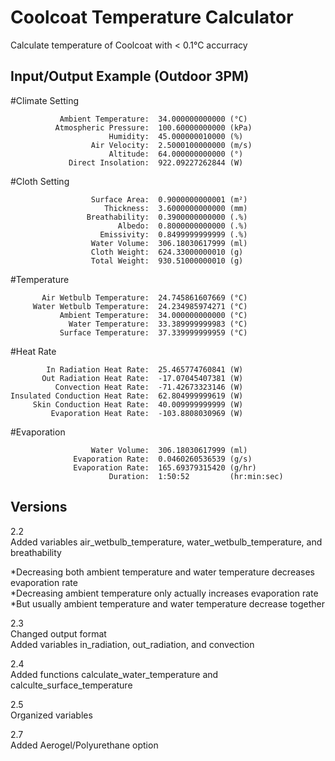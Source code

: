 # Coolcoat Temperature Calculator
Calculate temperature of Coolcoat with &lt; 0.1°C accurracy

## Input/Output Example (Outdoor 3PM)

#Climate Setting

               Ambient Temperature:  34.000000000000 (°C)
              Atmospheric Pressure:  100.60000000000 (kPa)
                          Humidity:  45.000000010000 (%)
                      Air Velocity:  2.5000100000000 (m/s)
                          Altitude:  64.000000000000 (°)
                 Direct Insolation:  922.09227262844 (W)

#Cloth Setting

                      Surface Area:  0.9000000000001 (m²)
                         Thickness:  3.6000000000000 (mm)
                     Breathability:  0.3900000000000 (.%)
                            Albedo:  0.8000000000000 (.%)
                        Emissivity:  0.8499999999999 (.%)
                      Water Volume:  306.18030617999 (ml)
                      Cloth Weight:  624.33000000010 (g)
                      Total Weight:  930.51000000010 (g)

#Temperature

           Air Wetbulb Temperature:  24.745861607669 (°C)
         Water Wetbulb Temperature:  24.234985974271 (°C)
               Ambient Temperature:  34.000000000000 (°C)
                 Water Temperature:  33.389999999983 (°C)
               Surface Temperature:  37.339999999959 (°C)

#Heat Rate

            In Radiation Heat Rate:  25.465774760841 (W)
           Out Radiation Heat Rate:  -17.07045407381 (W)
              Convection Heat Rate:  -71.42673323146 (W)
    Insulated Conduction Heat Rate:  62.804999999619 (W)
         Skin Conduction Heat Rate:  40.009999999999 (W)
             Evaporation Heat Rate:  -103.8808030969 (W)

#Evaporation

                      Water Volume:  306.18030617999 (ml)
                  Evaporation Rate:  0.0460260536539 (g/s)
                  Evaporation Rate:  165.69379315420 (g/hr)
                          Duration:  1:50:52         (hr:min:sec)

## Versions

2.2 <br />
Added variables air_wetbulb_temperature, water_wetbulb_temperature, and breathability

*Decreasing both ambient temperature and water temperature decreases evaporation rate <br />
*Decreasing ambient temperature only actually increases evaporation rate <br />
*But usually ambient temperature and water temperature decrease together

2.3 <br />
Changed output format <br />
Added variables in_radiation, out_radiation, and convection

2.4 <br />
Added functions calculate_water_temperature and calculte_surface_temperature

2.5 <br />
Organized variables

2.7 <br />
Added Aerogel/Polyurethane option
